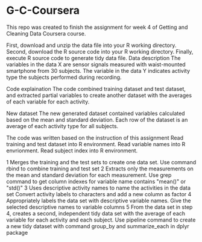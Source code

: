 # G-C-Coursera
This repo was created to finish the assignment for week 4 of Getting and Cleaning Data Coursera course.

First, download and unzip the data file into your R working directory.
Second, download the R source code into your R working directory.
Finally, execute R source code to generate tidy data file.
Data description
The variables in the data X are sensor signals measured with waist-mounted smartphone from 30 subjects. The variable in the data Y indicates activity type the subjects performed during recording.

Code explaination
The code combined training dataset and test dataset, and extracted partial variables to create another dataset with the averages of each variable for each activity.

New dataset
The new generated dataset contained variables calculated based on the mean and standard deviation. Each row of the dataset is an average of each activity type for all subjects.

The code was written based on the instruction of this assignment
Read training and test dataset into R environment. Read variable names into R envrionment. Read subject index into R environment.

1 Merges the training and the test sets to create one data set. Use command rbind to combine training and test set
2 Extracts only the measurements on the mean and standard deviation for each measurement. Use grep command to get column indexes for      variable name contains "mean()" or "std()"
3 Uses descriptive activity names to name the activities in the data set Convert activity labels to characters and add a new column as factor
4 Appropriately labels the data set with descriptive variable names. Give the selected descriptive names to variable columns
5 From the data set in step 4, creates a second, independent tidy data set with the average of each variable for each activity and each subject. Use pipeline command to create a new tidy dataset with command group_by and summarize_each in dplyr package
